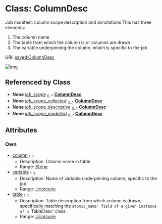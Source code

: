 
# Class: ColumnDesc


Job manifest: column scope description and annotations
This has three elements:
  1. The column name
  2. The table from which the column is or columns are drawn
  3. The variable underpinning the column, which is specific to the job.

URI: [saved:ColumnDesc](http://marine.gov.scot/metadata/saved/schema/ColumnDesc)


[![img](https://yuml.me/diagram/nofunky;dir:TB/class/[JobDesc]++-%20job_scope_collected%200..*>[ColumnDesc&#124;column:string;variable:uriorcurie;table:uriorcurie],[JobDesc]++-%20job_scope_descriptive%200..*>[ColumnDesc],[JobDesc]++-%20job_scope_modelled%200..*>[ColumnDesc],[JobDesc])](https://yuml.me/diagram/nofunky;dir:TB/class/[JobDesc]++-%20job_scope_collected%200..*>[ColumnDesc&#124;column:string;variable:uriorcurie;table:uriorcurie],[JobDesc]++-%20job_scope_descriptive%200..*>[ColumnDesc],[JobDesc]++-%20job_scope_modelled%200..*>[ColumnDesc],[JobDesc])

## Referenced by Class

 *  **None** *[job_scope](job_scope.md)*  <sub>0..\*</sub>  **[ColumnDesc](ColumnDesc.md)**
 *  **None** *[job_scope_collected](job_scope_collected.md)*  <sub>0..\*</sub>  **[ColumnDesc](ColumnDesc.md)**
 *  **None** *[job_scope_descriptive](job_scope_descriptive.md)*  <sub>0..\*</sub>  **[ColumnDesc](ColumnDesc.md)**
 *  **None** *[job_scope_modelled](job_scope_modelled.md)*  <sub>0..\*</sub>  **[ColumnDesc](ColumnDesc.md)**

## Attributes


### Own

 * [column](column.md)  <sub>1..1</sub>
     * Description: Column name in table
     * Range: [String](types/String.md)
 * [variable](variable.md)  <sub>1..1</sub>
     * Description: Name of variable underpinning column, specific to the job
     * Range: [Uriorcurie](types/Uriorcurie.md)
 * [table](table.md)  <sub>1..1</sub>
     * Description: Table description from which column is drawn, specifically matching the `atomic_name' field of a given instance of a `TableDesc' class.
     * Range: [Uriorcurie](types/Uriorcurie.md)
